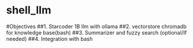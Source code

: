 # shell_llm
#Objectives
##1. Starcoder 1B llm with ollama 
##2. vectorstore chromadb for knowledge base(bash)
##3. Summarizer and fuzzy search (optional/If needed)
##4. Integration with bash
